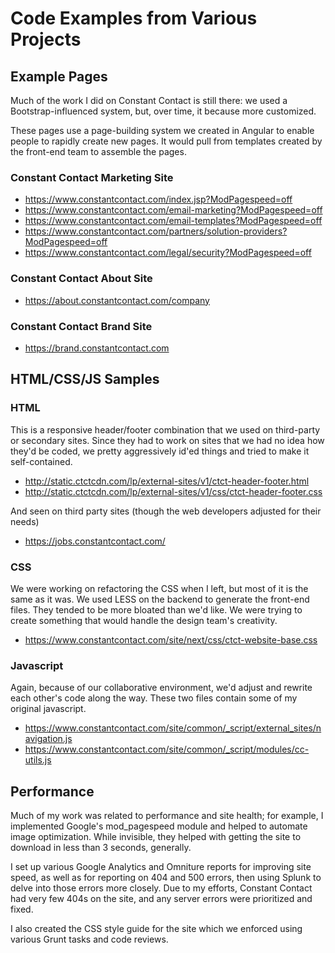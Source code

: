 # Code Examples from Various Projects

## Example Pages

Much of the work I did on Constant Contact is still there: we used a Bootstrap-influenced system, but, over time, it because more customized.

These pages use a page-building system we created in Angular to enable people to rapidly create new pages. It would pull from templates created by the front-end team to assemble the pages.

### Constant Contact Marketing Site
* https://www.constantcontact.com/index.jsp?ModPagespeed=off
* https://www.constantcontact.com/email-marketing?ModPagespeed=off
* https://www.constantcontact.com/email-templates?ModPagespeed=off
* https://www.constantcontact.com/partners/solution-providers?ModPagespeed=off
* https://www.constantcontact.com/legal/security?ModPagespeed=off

### Constant Contact About Site
* https://about.constantcontact.com/company

### Constant Contact Brand Site
* https://brand.constantcontact.com

## HTML/CSS/JS Samples

### HTML

This is a responsive header/footer combination that we used on third-party or secondary sites. Since they had to work on sites that we had no idea how they'd be coded, we pretty aggressively id'ed things and tried to make it self-contained.

* http://static.ctctcdn.com/lp/external-sites/v1/ctct-header-footer.html
* http://static.ctctcdn.com/lp/external-sites/v1/css/ctct-header-footer.css

And seen on third party sites (though the web developers adjusted for their needs)

* https://jobs.constantcontact.com/

### CSS

We were working on refactoring the CSS when I left, but most of it is the same as it was. We used LESS on the backend to generate the front-end files. They tended to be more bloated than we'd like. We were trying to create something that would handle the design team's creativity.

* https://www.constantcontact.com/site/next/css/ctct-website-base.css

### Javascript

Again, because of our collaborative environment, we'd adjust and rewrite each other's code along the way. These two files contain some of my original javascript.

* https://www.constantcontact.com/site/common/_script/external_sites/navigation.js
* https://www.constantcontact.com/site/common/_script/modules/cc-utils.js

## Performance

Much of my work was related to performance and site health; for example, I implemented Google's mod_pagespeed module and helped to automate image optimization. While invisible, they helped with getting the site to download in less than 3 seconds, generally.

I set up various Google Analytics and Omniture reports for improving site speed, as well as for reporting on 404 and 500 errors, then using Splunk to delve into those errors more closely. Due to my efforts, Constant Contact had very few 404s on the site, and any server errors were prioritized and fixed.

I also created the CSS style guide for the site which we enforced using various Grunt tasks and code reviews.
